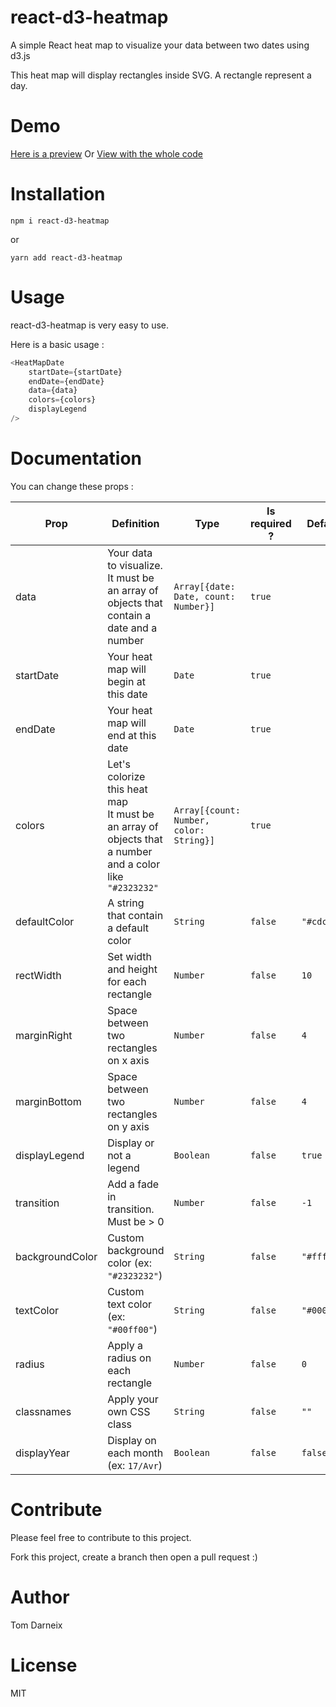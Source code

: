 # react-d3-heatmap

A simple React heat map to visualize your data between two dates using d3.js

This heat map will display rectangles inside SVG. A rectangle represent a day.

# Demo

[Here is a preview](https://codesandbox.io/s/wnk771y0m7?view=preview)
Or
[View with the whole code](https://codesandbox.io/s/wnk771y0m7)

# Installation

    npm i react-d3-heatmap

or

    yarn add react-d3-heatmap

# Usage

react-d3-heatmap is very easy to use. 

Here is a basic usage :
```javascript
<HeatMapDate
    startDate={startDate}
    endDate={endDate}
    data={data}
    colors={colors}
    displayLegend
/>
```

# Documentation

You can change these props :

| Prop | Definition | Type | Is required ? | Default |
|------|-------------|------|---------------|---------|
|data|Your data to visualize. <br /> It must be an array of objects that contain a date and a number|`Array[{date: Date, count: Number}]`|`true`|
|startDate|Your heat map will begin at this date| `Date`|`true`|
|endDate|Your heat map will end at this date|`Date`|`true`|
|colors|Let's colorize this heat map <br /> It must be an array of objects that a number and a color like `"#2323232"`|`Array[{count: Number, color: String}]`|`true`|
|defaultColor|A string that contain a default color|`String`|`false`|`"#cdcdcd"`
|rectWidth|Set width and height for each rectangle|`Number`|`false`|`10`
|marginRight|Space between two rectangles on x axis|`Number`|`false`|`4`
|marginBottom|Space between two rectangles on y axis|`Number`|`false`|`4`
|displayLegend|Display or not a legend|`Boolean`|`false`|`true`
|transition|Add a fade in transition. Must be > 0 | `Number`|`false`|`-1`
|backgroundColor|Custom background color (ex: `"#2323232"`)|`String`|`false`|`"#fff"`
|textColor|Custom text color (ex: `"#00ff00"`)|`String`|`false`|`"#000"`
|radius|Apply a radius on each rectangle|`Number`|`false`|`0`
|classnames|Apply your own CSS class|`String`|`false`|`""`
|displayYear|Display on each month (ex: `17/Avr`)|`Boolean`|`false`|`false`

# Contribute

Please feel free to contribute to this project.

Fork this project, create a branch then open a pull request :)

# Author

Tom Darneix
# License

MIT
